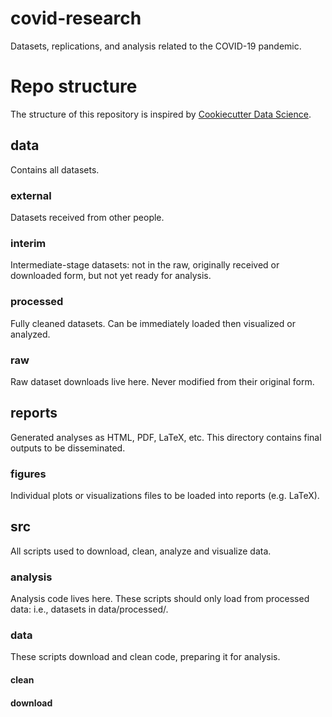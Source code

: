 # covid-research
Datasets, replications, and analysis related to the COVID-19 pandemic.

# Repo structure

The structure of this repository is inspired by [Cookiecutter Data Science](https://drivendata.github.io/cookiecutter-data-science/).

## data

Contains all datasets.

### external

Datasets received from other people.

### interim

Intermediate-stage datasets: not in the raw, originally received or downloaded form, but not yet ready for analysis.

### processed

Fully cleaned datasets. Can be immediately loaded then visualized or analyzed.

### raw

Raw dataset downloads live here. Never modified from their original form.

## reports

Generated analyses as HTML, PDF, LaTeX, etc. This directory contains final outputs to be disseminated.

### figures

Individual plots or visualizations files to be loaded into reports (e.g. LaTeX).

## src

All scripts used to download, clean, analyze and visualize data.

### analysis

Analysis code lives here. These scripts should only load from processed data: i.e., datasets in data/processed/.

### data

These scripts download and clean code, preparing it for analysis.

#### clean

#### download